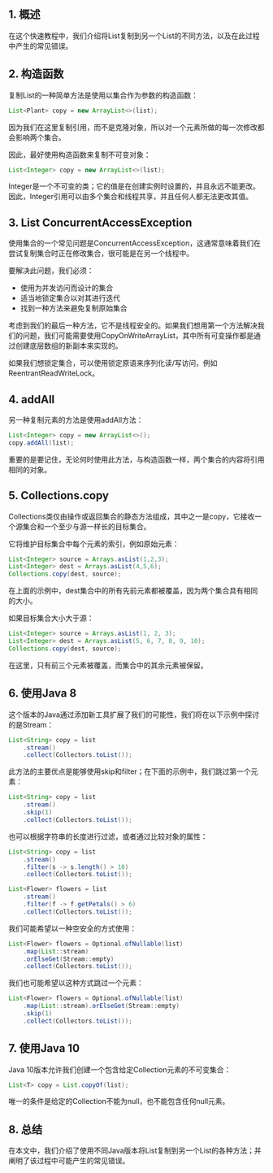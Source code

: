 ## 1. 概述

在这个快速教程中，我们介绍将List复制到另一个List的不同方法，以及在此过程中产生的常见错误。

## 2. 构造函数

复制List的一种简单方法是使用以集合作为参数的构造函数：

```java
List<Plant> copy = new ArrayList<>(list);
```

因为我们在这里复制引用，而不是克隆对象，所以对一个元素所做的每一次修改都会影响两个集合。

因此，最好使用构造函数来复制不可变对象：

```java
List<Integer> copy = new ArrayList<>(list);
```

Integer是一个不可变的类；它的值是在创建实例时设置的，并且永远不能更改。因此，Integer引用可以由多个集合和线程共享，并且任何人都无法更改其值。

## 3. List ConcurrentAccessException

使用集合的一个常见问题是ConcurrentAccessException，这通常意味着我们在尝试复制集合时正在修改集合，很可能是在另一个线程中。

要解决此问题，我们必须：

-   使用为并发访问而设计的集合
-   适当地锁定集合以对其进行迭代
-   找到一种方法来避免复制原始集合

考虑到我们的最后一种方法，它不是线程安全的。如果我们想用第一个方法解决我们的问题，我们可能需要使用CopyOnWriteArrayList，其中所有可变操作都是通过创建底层数组的新副本来实现的。

如果我们想锁定集合，可以使用锁定原语来序列化读/写访问，例如ReentrantReadWriteLock。

## 4. addAll

另一种复制元素的方法是使用addAll方法：

```java
List<Integer> copy = new ArrayList<>();
copy.addAll(list);
```

重要的是要记住，无论何时使用此方法，与构造函数一样，两个集合的内容将引用相同的对象。

## 5. Collections.copy

Collections类仅由操作或返回集合的静态方法组成，其中之一是copy，它接收一个源集合和一个至少与源一样长的目标集合。

它将维护目标集合中每个元素的索引，例如原始元素：

```java
List<Integer> source = Arrays.asList(1,2,3);
List<Integer> dest = Arrays.asList(4,5,6);
Collections.copy(dest, source);
```

在上面的示例中，dest集合中的所有先前元素都被覆盖，因为两个集合具有相同的大小。

如果目标集合大小大于源：

```java
List<Integer> source = Arrays.asList(1, 2, 3);
List<Integer> dest = Arrays.asList(5, 6, 7, 8, 9, 10);
Collections.copy(dest, source);
```

在这里，只有前三个元素被覆盖，而集合中的其余元素被保留。

## 6. 使用Java 8

这个版本的Java通过添加新工具扩展了我们的可能性，我们将在以下示例中探讨的是Stream：

```java
List<String> copy = list
    .stream()
    .collect(Collectors.toList());
```

此方法的主要优点是能够使用skip和filter；在下面的示例中，我们跳过第一个元素：

```java
List<String> copy = list
    .stream()
    .skip(1)
    .collect(Collectors.toList());
```

也可以根据字符串的长度进行过滤，或者通过比较对象的属性：

```java
List<String> copy = list
    .stream()
    .filter(s -> s.length() > 10)
    .collect(Collectors.toList());
```

```java
List<Flower> flowers = list
    .stream()
    .filter(f -> f.getPetals() > 6)
    .collect(Collectors.toList());
```

我们可能希望以一种空安全的方式使用：

```java
List<Flower> flowers = Optional.ofNullable(list)
    .map(List::stream)
    .orElseGet(Stream::empty)
    .collect(Collectors.toList());
```

我们也可能希望以这种方式跳过一个元素：

```java
List<Flower> flowers = Optional.ofNullable(list)
    .map(List::stream).orElseGet(Stream::empty)
    .skip(1)
    .collect(Collectors.toList());
```

## 7. 使用Java 10

Java 10版本允许我们创建一个包含给定Collection元素的不可变集合：

```java
List<T> copy = List.copyOf(list);
```

唯一的条件是给定的Collection不能为null，也不能包含任何null元素。

## 8. 总结

在本文中，我们介绍了使用不同Java版本将List复制到另一个List的各种方法；并阐明了该过程中可能产生的常见错误。